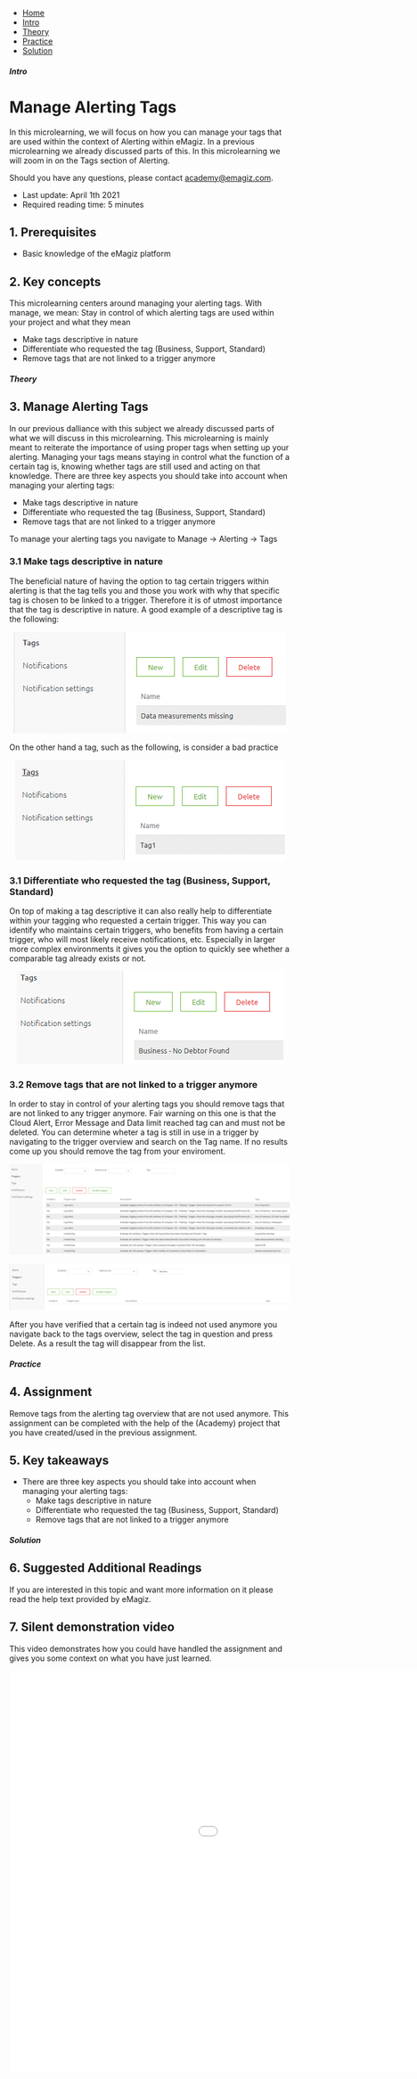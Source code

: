 <div class="ez-academy">
    <div class="ez-academy__body">
        <main class="micro-learning">
        <ul class="doc-nav">
            <li class="doc-nav__item"><a href="../../docs/microlearning/basic-alerting-index" class="doc-nav__link">Home</a></li>
            <li class="doc-nav__item"><a href="#intro" class="doc-nav__link">Intro</a></li>
            <li class="doc-nav__item"><a href="#theory" class="doc-nav__link">Theory</a></li>
            <li class="doc-nav__item"><a href="#practice" class="doc-nav__link">Practice</a></li>
            <li class="doc-nav__item"><a href="#solution" class="doc-nav__link">Solution</a></li>
        </ul>

<div class="doc">

##### Intro

# Manage Alerting Tags

In this microlearning, we will focus on how you can manage your tags that are used within the context of Alerting within eMagiz.
In a previous microlearning we already discussed parts of this. In this microlearning we will zoom in on the Tags section of Alerting.

Should you have any questions, please contact academy@emagiz.com.

- Last update: April 1th 2021
- Required reading time: 5 minutes

## 1. Prerequisites
- Basic knowledge of the eMagiz platform

## 2. Key concepts
This microlearning centers around managing your alerting tags.
With manage, we mean: Stay in control of which alerting tags are used within your project and what they mean

- Make tags descriptive in nature
- Differentiate who requested the tag (Business, Support, Standard)
- Remove tags that are not linked to a trigger anymore

##### Theory

## 3. Manage Alerting Tags

In our previous dalliance with this subject we already discussed parts of what we will discuss in this microlearning. This microlearning is mainly meant to reiterate the importance of using proper tags when setting up your alerting. Managing your tags means staying in control what the function of a certain tag is, knowing whether tags are still used and acting on that knowledge. There are three key aspects you should take into account when managing your alerting tags:

- Make tags descriptive in nature
- Differentiate who requested the tag (Business, Support, Standard)
- Remove tags that are not linked to a trigger anymore

To manage your alerting tags you navigate to Manage -> Alerting -> Tags

### 3.1 Make tags descriptive in nature

The beneficial nature of having the option to tag certain triggers within alerting is that the tag tells you and those you work with why that specific tag is chosen to be linked to a trigger. Therefore it is of utmost importance that the tag is descriptive in nature. A good example of a descriptive tag is the following:

<p align="center"><img src="../../img/microlearning/basic-alerting-manage-alerting-in-emagiz--example-decriptive-tag.png"></p>

On the other hand a tag, such as the following, is consider a bad practice

<p align="center"><img src="../../img/microlearning/basic-alerting-manage-alerting-in-emagiz--example-non-decriptive-tag.png"></p>

### 3.1 Differentiate who requested the tag (Business, Support, Standard)

On top of making a tag descriptive it can also really help to differentiate within your tagging who requested a certain trigger. This way you can identify who maintains certain triggers, who benefits from having a certain trigger, who will most likely receive notifications, etc. Especially in larger more complex environments it gives you the option to quickly see whether a comparable tag already exists or not.

<p align="center"><img src="../../img/microlearning/basic-alerting-manage-alerting-in-emagiz--example-decriptive-tag-business.png"></p>

### 3.2 Remove tags that are not linked to a trigger anymore

In order to stay in control of your alerting tags you should remove tags that are not linked to any trigger anymore. Fair warning on this one is that the Cloud Alert, Error Message and Data limit reached tag can and must not be deleted. You can determine wheter a tag is still in use in a trigger by navigating to the trigger overview and search on the Tag name. If no results come up you should remove the tag from your enviroment.

<p align="center"><img src="../../img/microlearning/basic-alerting-manage-alerting-in-emagiz--trigger-overview-unfiltered.png"></p>

<p align="center"><img src="../../img/microlearning/basic-alerting-manage-alerting-in-emagiz--trigger-overview-filtered.png"></p>

After you have verified that a certain tag is indeed not used anymore you navigate back to the tags overview, select the tag in question and press Delete. As a result the tag will disappear from the list.

##### Practice

## 4. Assignment

Remove tags from the alerting tag overview that are not used anymore.
This assignment can be completed with the help of the (Academy) project that you have created/used in the previous assignment.

## 5. Key takeaways

- There are three key aspects you should take into account when managing your alerting tags:
    - Make tags descriptive in nature
    - Differentiate who requested the tag (Business, Support, Standard)
    - Remove tags that are not linked to a trigger anymore

##### Solution

## 6. Suggested Additional Readings

If you are interested in this topic and want more information on it please read the help text provided by eMagiz.

## 7. Silent demonstration video

This video demonstrates how you could have handled the assignment and gives you some context on what you have just learned. 

<iframe width="1280" height="720" src="../../vid/microlearning/basic-alerting-manage-alerting-in-emagiz.mp4" frameborder="0" allow="accelerometer; autoplay; clipboard-write; encrypted-media; gyroscope; picture-in-picture" allowfullscreen></iframe>	

</div>
</main>
</div>
</div>